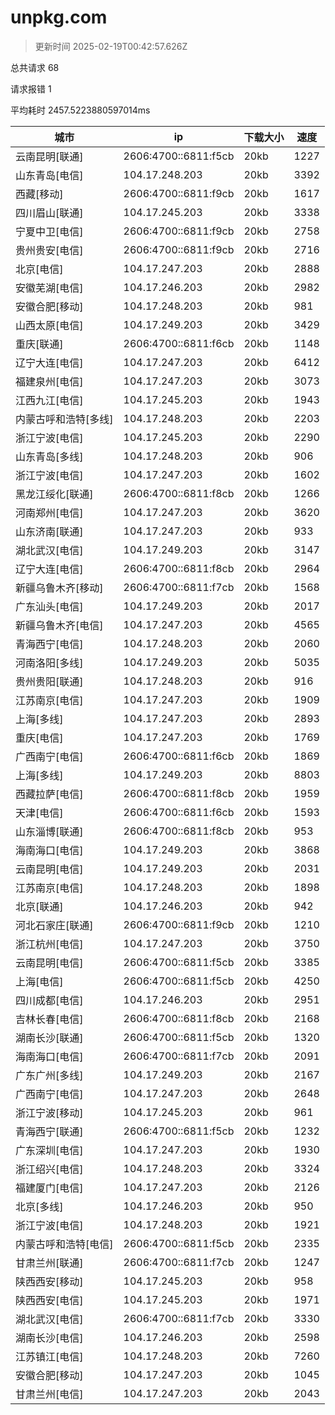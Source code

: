 
  # unpkg.com

  > 更新时间 2025-02-19T00:42:57.626Z
  
  总共请求 68

  请求报错 1

  平均耗时 2457.5223880597014ms

|城市|ip|下载大小|速度|
|-----|----------|---|---|
|云南昆明[联通]|2606:4700::6811:f5cb|20kb|1227|
|山东青岛[电信]|104.17.248.203|20kb|3392|
|西藏[移动]|2606:4700::6811:f9cb|20kb|1617|
|四川眉山[联通]|104.17.245.203|20kb|3338|
|宁夏中卫[电信]|2606:4700::6811:f9cb|20kb|2758|
|贵州贵安[电信]|2606:4700::6811:f9cb|20kb|2716|
|北京[电信]|104.17.247.203|20kb|2888|
|安徽芜湖[电信]|104.17.246.203|20kb|2982|
|安徽合肥[移动]|104.17.248.203|20kb|981|
|山西太原[电信]|104.17.249.203|20kb|3429|
|重庆[联通]|2606:4700::6811:f6cb|20kb|1148|
|辽宁大连[电信]|104.17.247.203|20kb|6412|
|福建泉州[电信]|104.17.247.203|20kb|3073|
|江西九江[电信]|104.17.245.203|20kb|1943|
|内蒙古呼和浩特[多线]|104.17.248.203|20kb|2203|
|浙江宁波[电信]|104.17.245.203|20kb|2290|
|山东青岛[多线]|104.17.248.203|20kb|906|
|浙江宁波[电信]|104.17.247.203|20kb|1602|
|黑龙江绥化[联通]|2606:4700::6811:f8cb|20kb|1266|
|河南郑州[电信]|104.17.247.203|20kb|3620|
|山东济南[联通]|104.17.247.203|20kb|933|
|湖北武汉[电信]|104.17.249.203|20kb|3147|
|辽宁大连[电信]|2606:4700::6811:f8cb|20kb|2964|
|新疆乌鲁木齐[移动]|2606:4700::6811:f7cb|20kb|1568|
|广东汕头[电信]|104.17.249.203|20kb|2017|
|新疆乌鲁木齐[电信]|104.17.247.203|20kb|4565|
|青海西宁[电信]|104.17.248.203|20kb|2060|
|河南洛阳[多线]|104.17.249.203|20kb|5035|
|贵州贵阳[联通]|104.17.248.203|20kb|916|
|江苏南京[电信]|104.17.247.203|20kb|1909|
|上海[多线]|104.17.247.203|20kb|2893|
|重庆[电信]|104.17.247.203|20kb|1769|
|广西南宁[电信]|2606:4700::6811:f6cb|20kb|1869|
|上海[多线]|104.17.249.203|20kb|8803|
|西藏拉萨[电信]|2606:4700::6811:f8cb|20kb|1959|
|天津[电信]|2606:4700::6811:f6cb|20kb|1593|
|山东淄博[联通]|2606:4700::6811:f8cb|20kb|953|
|海南海口[电信]|104.17.249.203|20kb|3868|
|云南昆明[电信]|104.17.249.203|20kb|2031|
|江苏南京[电信]|104.17.248.203|20kb|1898|
|北京[联通]|104.17.246.203|20kb|942|
|河北石家庄[联通]|2606:4700::6811:f9cb|20kb|1210|
|浙江杭州[电信]|104.17.247.203|20kb|3750|
|云南昆明[电信]|2606:4700::6811:f5cb|20kb|3385|
|上海[电信]|2606:4700::6811:f5cb|20kb|4250|
|四川成都[电信]|104.17.246.203|20kb|2951|
|吉林长春[电信]|2606:4700::6811:f8cb|20kb|2168|
|湖南长沙[联通]|2606:4700::6811:f5cb|20kb|1320|
|海南海口[电信]|2606:4700::6811:f7cb|20kb|2091|
|广东广州[多线]|104.17.249.203|20kb|2167|
|广西南宁[电信]|104.17.247.203|20kb|2648|
|浙江宁波[移动]|104.17.245.203|20kb|961|
|青海西宁[联通]|2606:4700::6811:f5cb|20kb|1232|
|广东深圳[电信]|104.17.247.203|20kb|1930|
|浙江绍兴[电信]|104.17.248.203|20kb|3324|
|福建厦门[电信]|104.17.247.203|20kb|2126|
|北京[多线]|104.17.246.203|20kb|950|
|浙江宁波[电信]|104.17.248.203|20kb|1921|
|内蒙古呼和浩特[电信]|2606:4700::6811:f5cb|20kb|2335|
|甘肃兰州[联通]|2606:4700::6811:f7cb|20kb|1247|
|陕西西安[移动]|104.17.245.203|20kb|958|
|陕西西安[电信]|104.17.245.203|20kb|1971|
|湖北武汉[电信]|2606:4700::6811:f7cb|20kb|3330|
|湖南长沙[电信]|104.17.246.203|20kb|2598|
|江苏镇江[电信]|104.17.248.203|20kb|7260|
|安徽合肥[移动]|104.17.247.203|20kb|1045|
|甘肃兰州[电信]|104.17.247.203|20kb|2043|

  
